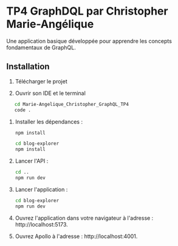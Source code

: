 # TP4 GraphDQL par Christopher Marie-Angélique

Une application basique développée pour apprendre les concepts fondamentaux de GraphQL.

## Installation

1. Télécharger le projet

1. Ouvrir son IDE et le terminal

```bash
   cd Marie-Angelique_Christopher_GraphQL_TP4
   code .
```

1. Installer les dépendances :

   ```bash
   npm install
   ```

   ```bash
   cd blog-explorer
   npm install
   ```

1. Lancer l'API :

   ```bash
   cd ..
   npm run dev
   ```

1. Lancer l'application :

   ```bash
   cd blog-explorer
   npm run dev
   ```

1. Ouvrez l'application dans votre navigateur à l'adresse : http://localhost:5173.

1. Ouvrez Apollo à l'adresse : http://localhost:4001.
